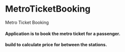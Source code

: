 # MetroTicketBooking
Metro Ticket Booking
#### Application is to book the metro ticket for a passenger.
#### build to calculate price for between the stations.
